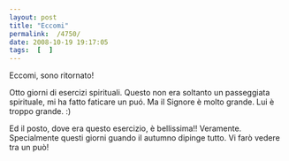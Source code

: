 ```yaml
---
layout: post
title: "Eccomi"
permalink:  /4750/ 
date: 2008-10-19 19:17:05
tags:  [  ] 
---
```

Eccomi, sono ritornato!

Otto giorni di esercizi spirituali. Questo non era soltanto un passeggiata spirituale, mi ha fatto faticare un puó. Ma il Signore &egrave; molto grande. Lui &egrave; troppo grande. :)

   <p >Ed il posto, dove era questo esercizio, &egrave; bellissima!! Veramente. Specialmente questi giorni guando il autumno dipinge tutto. Vi far&ograve; vedere tra un pu&ograve;!</p>